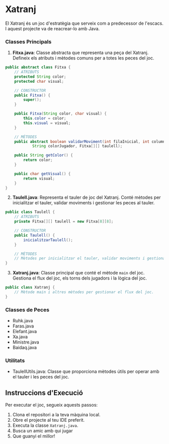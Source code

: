 # Xatranj

El Xatranj és un joc d'estratègia que serveix com a predecessor de l'escacs. I aquest projecte va de reacrear-lo amb Java.

### Classes Principals

1. **Fitxa.java**: Classe abstracta que representa una peça del Xatranj.
Defineix els atributs i mètodes comuns per a totes les peces del joc.

```java
public abstract class Fitxa {
    // ATRIBUTS
    protected String color;
    protected char visual;

    // CONSTRUCTOR
    public Fitxa() {
        super();
    }

    public Fitxa(String color, char visual) {
        this.color = color;
        this.visual = visual;
    }

    // MÈTODES
    public abstract boolean validarMoviment(int filaInicial, int columnaInicial, int filaDesti, int columnaDesti,
            String colorJugador, Fitxa[][] taulell);

    public String getColor() {
        return color;
    }

    public char getVisual() {
        return visual;
    }
}
```

2. **Taulell.java**: Representa el tauler de joc del Xatranj. Conté mètodes per inicialitzar el tauler, validar moviments i gestionar les peces al tauler.

```java
public class Taulell {
    // ATRIBUTS
    private Fitxa[][] taulell = new Fitxa[8][8];

    // CONSTRUCTOR
    public Taulell() {
        inicialitzarTaulell();
    }

    // MÈTODES
    // Mètodes per inicialitzar el tauler, validar moviments i gestionar les peces.
}
```

3. **Xatranj.java**: Classe principal que conté el mètode `main` del joc. Gestiona el flux del joc, els torns dels jugadors i la lògica del joc.

```java
public class Xatranj {
    // Mètode main i altres mètodes per gestionar el flux del joc.
}
```

### Classes de Peces

- Ruhk.java
- Faras.java
- Elefant.java
- Xa.java
- Ministre.java
- Baidaq.java

### Utilitats

- TaulellUtils.java: Classe que proporciona mètodes útils per operar amb el tauler i les peces del joc.

## Instruccions d'Execució

Per executar el joc, segueix aquests passos:

1. Clona el repositori a la teva màquina local.
2. Obre el projecte al teu IDE preferit.
3. Executa la classe `Xatranj.java`.
4. Busca un amic amb qui jugar
5. Que guanyi el millor!
